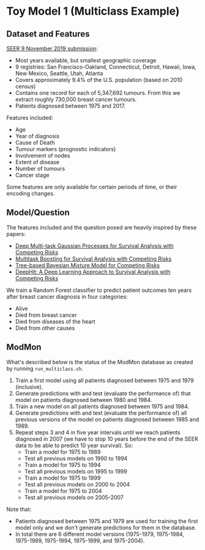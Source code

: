 # Toy Model 1 (Multiclass Example)

## Dataset and Features

[SEER 9 November 2019 submission](https://seer.cancer.gov/data-software/documentation/seerstat/nov2019/):
- Most years available, but smallest geographic coverage
- 9 registries: San Francisco-Oakland, Connecticut, Detroit, Hawaii, Iowa, New Mexico, Seattle, Utah, Atlanta
- Covers approximately 9.4% of the U.S. population (based on 2010 census)
- Contains one record for each of 5,347,692 tumours. From this we extract roughly 730,000 breast cancer tumours.
- Patients diagnosed between 1975 and 2017.

Features included:
- Age
- Year of diagnosis
- Cause of Death
- Tumour markers (prognostic indicators)
- Involvement of nodes
- Extent of disease
- Number of tumours
- Cancer stage

Some features are only available for certain periods of time, or their encoding changes.

## Model/Question

The features included and the question posed are heavily inspired by these papers:
- [Deep Multi-task Gaussian Processes for Survival Analysis with Competing Risks](https://proceedings.neurips.cc/paper/2017/file/861dc9bd7f4e7dd3cccd534d0ae2a2e9-Paper.pdf)
- [Multitask Boosting for Survival Analysis with Competing Risks](https://proceedings.neurips.cc/paper/2018/file/2afe4567e1bf64d32a5527244d104cea-Paper.pdf)
- [Tree-based Bayesian Mixture Model for Competing Risks](http://proceedings.mlr.press/v84/bellot18a/bellot18a.pdf)
- [DeepHit: A Deep Learning Approach to Survival Analysis with Competing Risks](http://medianetlab.ee.ucla.edu/papers/AAAI_2018_DeepHit#:~:text=DeepHit%20makes%20no%20assumptions%20about,one%20possible%20event%20of%20interest)

We train a Random Forest classifier to predict patient outcomes ten years after breast cancer diagnosis in four categories:
- Alive
- Died from breast cancer
- Died from diseases of the heart
- Died from other causes

## ModMon

What's described below is the status of the ModMon database as created by running `run_multiclass.sh`.

1. Train a first model using all patients diagnosed between 1975 and 1979 (inclusive).
2. Generate predictions with and test (evaluate the performance of) that model on patients diagnosed between 1980 and 1984.
3. Train a new model on all patients diagnosed between 1975 and 1984.
4. Generate predictions with and test (evaluate the performance of) all previous versions of the model on patients diagnosed between 1985 and 1989.
5. Repeat steps 3 and 4 in five year intervals until we reach patients diagnosed in 2007 (we have to stop 10 years before the end of the SEER data to be able to predict 10 year survival). So:
   - Train a model for 1975 to 1989
   - Test all previous models on 1990 to 1994
   - Train a model for 1975 to 1994
   - Test all previous models on 1995 to 1999
   - Train a model for 1975 to 1999
   - Test all previous models on 2000 to 2004
   - Train a model for 1975 to 2004
   - Test all previous models on 2005-2007

Note that:
- Patients diagnosed between 1975 and 1979 are used for training the first model only and we don't generate predictions for them in the database.
- In total there are 6 different model versions (1975-1979, 1975-1984, 1975-1989, 1975-1994, 1975-1999, and 1975-2004).